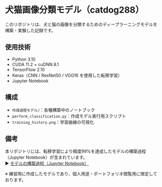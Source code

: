 # 犬猫画像分類モデル（catdog288）
このリポジトリは、犬と猫の画像を分類するためのディープラーニングモデルを構築・実験した記録です。

## 使用技術
- Python 3.10
- CUDA 11.2 + cuDNN 8.1
- TensorFlow 2.10
- Keras（CNN / ResNet50 / VGG16 を使用した転移学習）
- Jupyter Notebook

## 構成
- `作成過程モデル/`：各種構築中のノートブック
- `perform_classification.py`：作成モデル実行用スクリプト
- `training_history.png`：学習曲線の可視化

## 備考
本リポジトリには、転移学習により精度99%を達成したモデルの構築過程（Jupyter Notebook）が含まれています。  
▶ [モデルの構築過程（Jupyter Notebook）](catdog_model_ResNet50_BATCH16_FT2_224.ipynb)

※ 練習用に作成したモデルであり、個人用途・ポートフォリオ閲覧用に限定しております。
